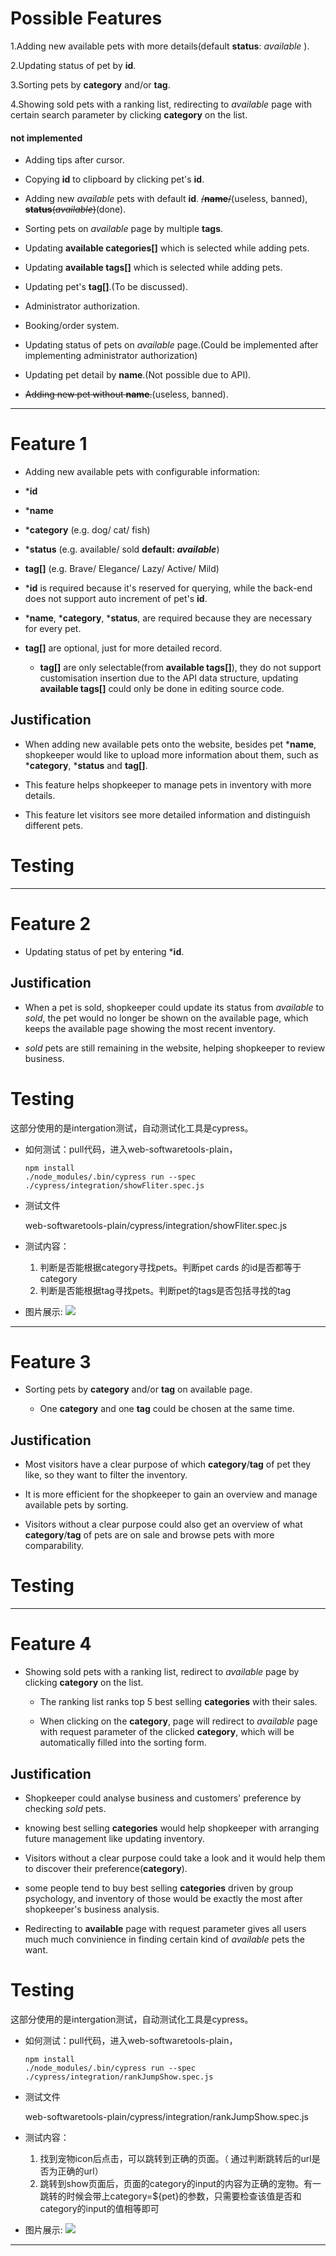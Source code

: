 # Possible Features

1.Adding new available pets with more details(default **status**: *available* ).

2.Updating status of pet by **id**.  

3.Sorting pets by **category** and/or **tag**.

4.Showing sold pets with a ranking list, redirecting to *available* page with certain search parameter by clicking **category** on the list.

#### not implemented ####

- Adding tips after cursor.

- Copying **id** to clipboard by clicking pet's **id**.

- Adding new *available* pets with default **id**.  ~~/**name**/~~(useless, banned), ~~**status**(*available*)~~(done).

- Sorting pets on *available* page by multiple **tags**.

- Updating **available categories[]** which is selected while adding pets.

- Updating **available tags[]** which is selected while adding pets.

- Updating pet's **tag[]**.(To be discussed).

- Administrator authorization. 

- Booking/order system. 

- Updating status of pets on *available* page.(Could be implemented after implementing administrator authorization)

- Updating pet detail by **name**.(Not possible due to API).

- ~~Adding new pet without **name**.~~(useless, banned).

---

# Feature 1

- Adding new available pets with configurable information:

 - ***id**
 - ***name**
 - ***category** (e.g. dog/ cat/ fish)
 - ***status** (e.g. available/ sold **default: *available***)
 - **tag[]** (e.g. Brave/ Elegance/ Lazy/ Active/ Mild)


- ***id** is required because it's reserved for querying, while the back-end does not support auto increment of pet's **id**.

- ***name**, ***category**, ***status**, are required because they are necessary for every pet.

- **tag[]** are optional, just for more detailed record.
  - **tag[]** are only selectable(from **available tags[]**), they do not support customisation insertion due to the API data structure, updating **available tags[]** could only be done in editing source code.

## Justification

- When adding new available pets onto the website, besides pet ***name**, shopkeeper would like to upload more information about them, such as ***category**, ***status** and **tag[]**.

- This feature helps shopkeeper to manage pets in inventory with more details.

- This feature let visitors see more detailed information and distinguish different pets.

# Testing

---

# Feature 2

- Updating status of pet by entering ***id**.

## Justification

- When a pet is sold, shopkeeper could update its status from *available* to *sold*, the pet would no longer be shown on the available page, which keeps the available page showing the most recent inventory.

- *sold* pets are still remaining in the website, helping shopkeeper to review business.

# Testing
这部分使用的是intergation测试，自动测试化工具是cypress。

* 如何测试：pull代码，进入web-softwaretools-plain，
  ```
  npm install
  ./node_modules/.bin/cypress run --spec ./cypress/integration/showFliter.spec.js
  ```

* 测试文件

  web-softwaretools-plain/cypress/integration/showFliter.spec.js

* 测试内容：
  1. 判断是否能根据category寻找pets。判断pet cards 的id是否都等于category
  2. 判断是否能根据tag寻找pets。判断pet的tags是否包括寻找的tag

* 图片展示:
![](../static/reportImg/test-3.png)
---

# Feature 3

- Sorting pets by **category** and/or **tag** on available page.

  - One **category** and one **tag** could be chosen at the same time.

## Justification

- Most visitors have a clear purpose of which **category**/**tag** of pet they like, so they want to filter the inventory.

- It is more efficient for the shopkeeper to gain an overview and manage available pets by sorting.

- Visitors without a clear purpose could also get an overview of what **category**/**tag** of pets are on sale and browse pets with more comparability.

# Testing

---

# Feature 4

- Showing sold pets with a ranking list, redirect to *available* page by clicking **category** on the list.

  - The ranking list ranks top 5 best selling **categories** with their sales.
  
  - When clicking on the **category**, page will redirect to *available* page with request parameter of the clicked **category**, which will be automatically filled into the sorting form.

## Justification

- Shopkeeper could analyse business and customers' preference by checking *sold* pets.

- knowing best selling **categories** would help shopkeeper with arranging future management like updating inventory.

- Visitors without a clear purpose could take a look and it would help them to discover their preference(**category**).

- some people tend to buy best selling **categories** driven by group psychology, and inventory of those would be exactly the most after shopkeeper's business analysis.  

- Redirecting to **available** page with request parameter gives all users much much convinience in finding certain kind of *available* pets the want.

# Testing
这部分使用的是intergation测试，自动测试化工具是cypress。

* 如何测试：pull代码，进入web-softwaretools-plain，
  ```
  npm install
  ./node_modules/.bin/cypress run --spec ./cypress/integration/rankJumpShow.spec.js
  ```

* 测试文件

  web-softwaretools-plain/cypress/integration/rankJumpShow.spec.js

* 测试内容：
  1. 找到宠物icon后点击，可以跳转到正确的页面。（  通过判断跳转后的url是否为正确的url）
  2. 跳转到show页面后，页面的category的input的内容为正确的宠物。有一跳转的时候会带上category=${pet}的参数，只需要检查该值是否和category的input的值相等即可

* 图片展示:
![](../static/reportImg/test-4.png)
---

